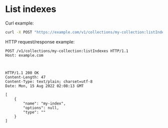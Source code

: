 # List indexes

Curl example:

```sh
curl -X POST "https://example.com/v1/collections/my-collection:listIndexes"
```


HTTP request/response example:

```http
POST /v1/collections/my-collection:listIndexes HTTP/1.1
Host: example.com



HTTP/1.1 200 OK
Content-Length: 47
Content-Type: text/plain; charset=utf-8
Date: Mon, 15 Aug 2022 02:08:13 GMT

[
    {
        "name": "my-index",
        "options": null,
        "type": ""
    }
]
```


